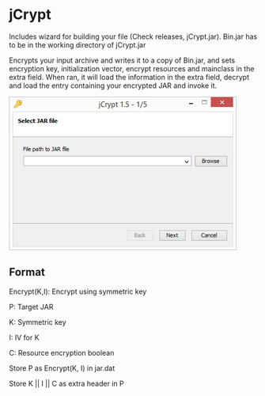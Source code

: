 # jCrypt
Includes wizard for building your file (Check releases, jCrypt.jar). Bin.jar has to be in the working directory of jCrypt.jar

Encrypts your input archive and writes it to a copy of Bin.jar, and sets encryption key, initialization vector, encrypt resources and mainclass in the extra field.
When ran, it will load the information in the extra field, decrypt and load the entry containing your encrypted JAR and invoke it.

![Screenshot](screenshots/screenshot1.png)


## Format

Encrypt(K,I): Encrypt using symmetric key

P: Target JAR

K: Symmetric key

I: IV for K

C: Resource encryption boolean

Store P as Encrypt(K, I) in jar.dat

Store K || I || C as extra header in P
